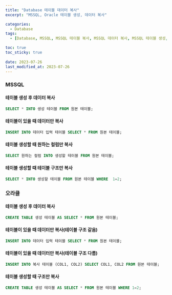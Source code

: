 ```yaml
---
title: "Database 테이블 데이터 복사"
excerpt: "MSSQL, Oracle 테이블 생성, 데이터 복사"

categories:
  - Database
tags:
  - [Database, MSSQL, MSSQL 테이블 복사, MSSQL 데이터 복사, MSSQL 테이블 생성, 오라클, 오라클 테이블 복사, 오라클 데이터 복사, 오라클 테이블 생성]

toc: true
toc_sticky: true
 
date: 2023-07-26
last_modified_at: 2023-07-26
---
```


### MSSQL 

#### 테이블 생성 후 데이터 복사
```sql
SELECT * INTO 생성 테이블 FROM 원본 테이블;
```

#### 테이블이 있을 때 데이터만 복사
```sql
INSERT INTO 데이터 입력 테이블 SELECT * FROM 원본 테이블;
```

#### 테이블 생성할 때 원하는 컬럼만 복사
```sql
SELECT 원하는 컬럼 INTO 생성할 테이블 FROM 원본 테이블;
```

#### 테이블 생성할 때 테이블 구조만 복사
```sql
SELECT * INTO 생성할 테이블 FROM 원본 테이블 WHERE  1=2;
```

### 오라클

#### 테이블 생성 후 데이터 복사
```sql
CREATE TABLE 생성 테이블 AS SELECT * FROM 원본 테이블;
```

#### 테이블이 있을 때 데이터만 복사(테이블 구조 같음)
```sql
INSERT INTO 데이터 입력 테이블 SELECT * FROM 원본 테이블;
```

#### 테이블이 있을 때 데이터만 복사(테이블 구조 다름)
```sql
INSERT INTO 복사 테이블 (COL1, COL2) SELECT COL1, COL2 FROM 원본 테이블;
```

#### 테이블 생성할 때 구조만 복사
```sql
CREATE TABLE 생성 테이블 AS SELECT * FROM 원본 테이블 WHERE 1=2;
```